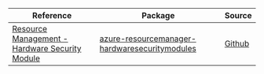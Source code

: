 | Reference | Package | Source |
|---|---|---|
|[Resource Management - Hardware Security Module](resourcemanager-hardwaresecuritymodules-readme.md)|[azure-resourcemanager-hardwaresecuritymodules](https://repo1.maven.org/maven2/com/azure/resourcemanager/azure-resourcemanager-hardwaresecuritymodules)|[Github](https://github.com/Azure/azure-sdk-for-java/blob/main/sdk/hardwaresecuritymodules/azure-resourcemanager-hardwaresecuritymodules)|
